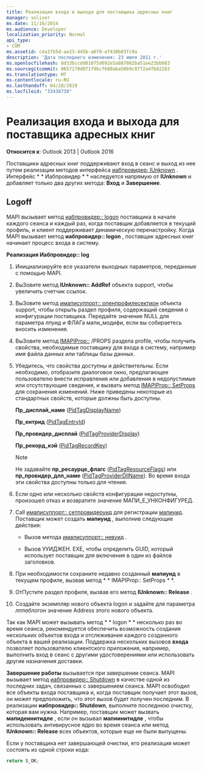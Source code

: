 ```yaml
---
title: Реализация входа и выхода для поставщика адресных книг
manager: soliver
ms.date: 11/16/2014
ms.audience: Developer
localization_priority: Normal
api_type:
- COM
ms.assetid: c4a1fb5d-ae23-445b-a6f0-ef430b03fc9a
description: 'Дата последнего изменения: 23 июля 2011 г.'
ms.openlocfilehash: 8d33bccdd01075d692e5a887082ba51ee23bb083
ms.sourcegitcommit: 8657170d071f9bcf680aba50b9c07f2a4fb82283
ms.translationtype: MT
ms.contentlocale: ru-RU
ms.lasthandoff: 04/28/2019
ms.locfileid: "33438738"
---
```

# <a name="implementing-address-book-provider-logon-and-logoff"></a>Реализация входа и выхода для поставщика адресных книг

**Относится к**: Outlook 2013 | Outlook 2016 
  
Поставщики адресных книг поддерживают вход в сеанс и выход из нее путем реализации методов интерфейса [иабпровидер: IUnknown](iabprovideriunknown.md) . Интерфейс * * Иабпровидер * * наследуется напрямую от **IUnknown** и добавляет только два других метода: **Вход** и **Завершение**. 
  
## <a name="logoff"></a>Logoff

MAPI вызывает метод [иабпровидер:: logon](iabprovider-logon.md) поставщика в начале каждого сеанса и каждый раз, когда поставщик добавляется в текущий профиль, и клиент поддерживает динамическую перенастройку. Когда MAPI вызывает метод **иабпровидер:: logon** , поставщик адресных книг начинает процесс входа в систему. 
  
**Реализация Иабпровидер:: log**
  
1. Инициализируйте все указатели выходных параметров, переданные с помощью MAPI. 
    
2. ВыЗовите метод **IUnknown:: AddRef** объекта support, чтобы увеличить счетчик ссылок. 
    
3. ВыЗовите метод [имаписуппорт:: опенпрофилесектион](imapisupport-openprofilesection.md) объекта support, чтобы открыть раздел профиля, содержащий сведения о конфигурации поставщика. Передайте значение NULL для параметра _лпуид_ и ФЛАГа мапи_модифи, если вы собираетесь вносить изменения. 
    
4. ВыЗовите метод [IMAPIProp::](imapiprop-getprops.md) /PROPS раздела profile, чтобы получить свойства, необходимые поставщику для входа в систему, например имя файла данных или таблицы базы данных. 
    
5. Убедитесь, что свойства доступны и действительны. Если необходимо, отобразите диалоговое окно, предлагающее пользователю внести исправления или добавления в недопустимые или отсутствующие сведения, и вызвать метод [IMAPIProp:: SetProps](imapiprop-setprops.md) для сохранения изменений. Ниже приведены некоторые из стандартных свойств, которые должны быть доступны. 
    
   **Пр_дисплай_наме** ([PidTagDisplayName](pidtagdisplayname-canonical-property.md))
    
   **Пр_ентрид** ([PidTagEntryId](pidtagentryid-canonical-property.md))
    
   **Пр_провидер_дисплай** ([PidTagProviderDisplay](pidtagproviderdisplay-canonical-property.md))
    
   **Пр_рекорд_кэй** ([PidTagRecordKey](pidtagrecordkey-canonical-property.md))
    
   > [!NOTE]
   > Не задавайте **пр_ресаурце_флагс** ([PidTagResourceFlags](pidtagresourceflags-canonical-property.md)) или **пр_провидер_длл_наме** ([PidTagProviderDllName](pidtagproviderdllname-canonical-property.md)). Во время входа эти свойства доступны только для чтения. 
  
6. Если одно или несколько свойств конфигурации недоступны, произошел отказ и возвратите значение МАПИ_Е_УНКОНФИГУРЕД.
    
7. Call [имаписуппорт:: сетпровидеруид](imapisupport-setprovideruid.md) для регистрации [мапиуид](mapiuid.md). Поставщик может создать **мапиуид** , выполнив следующие действия: 
    
   - Вызов метода [имаписуппорт:: невуид](imapisupport-newuid.md) . 
    
   - Вызов УУИДЖЕН. EXE, чтобы определить GUID, который использует поставщик для включения в один из файлов заголовков.
    
8. При необходимости сохраните недавно созданный **мапиуид** в текущем профиле, вызвав метод * * IMAPIProp:: SetProps * *. 
    
9. ОтПустите раздел профиля, вызвав его метод **IUnknown:: Release** . 
    
10. Создайте экземпляр нового объекта logon и задайте для параметра _лппаблогон_ значение Address этого нового объекта. 
    
Так как MAPI может вызывать метод * * logon * * несколько раз во время сеанса, рекомендуется обеспечить возможность создания нескольких объектов входа и отслеживания каждого созданного объекта в вашей реализации. Поддержка нескольких вызовов **входа** позволяет пользователю клиентского приложения, например, выполнить вход в сеанс с другими удостоверениями или использовать другие назначения доставки. 
  
**Завершение работы** вызывается при завершении сеанса. MAPI вызывает метод [иабпровидер:: Shutdown](iabprovider-shutdown.md) в качестве одной из последних задач, связанных с завершением сеанса. MAPI освободил все объекты входа поставщика и, когда поставщик получает этот вызов, он может предположить, что этот вызов будет получен последним. В реализации **иабпровидер:: Shutdown**, выполните последнюю очистку, которая вам нужна. Например, поставщик может вызвать **мапидеинитидле** , если он вызывал **мапиинитидле** , чтобы использовать антивирусное ядро во время сеанса или метод **IUnknown:: Release** всех объектов, которые еще не были выпущены. 
  
Если у поставщика нет завершающей очистки, его реализация может состоять из одной строки кода: 
  
```cpp
return S_OK;

```



